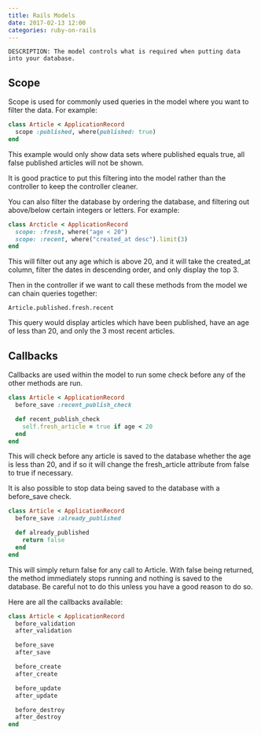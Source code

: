 ```yaml
---
title: Rails Models
date: 2017-02-13 12:00
categories: ruby-on-rails
---
```


    DESCRIPTION: The model controls what is required when putting data into your database.

## Scope

Scope is used for commonly used queries in the model where you want to filter the data. For example:

```ruby
class Article < ApplicationRecord
  scope :published, where(published: true)
end
```

This example would only show data sets where published equals true, all false published articles will not be shown.

It is good practice to put this filtering into the model rather than the controller to keep the controller cleaner.

You can also filter the database by ordering the database, and filtering out above/below certain integers or letters. For example:

``` ruby
class Arcticle < ApplicationRecord
  scope: :fresh, where("age < 20")
  scope: :recent, where("created_at desc").limit(3)
end
```

This will filter out any age which is above 20, and it will take the created_at column, filter the dates in descending order, and only display the top 3.

Then in the controller if we want to call these methods from the model we can chain queries together:

`Article.published.fresh.recent`

This query would display articles which have been published, have an age of less than 20, and only the 3 most recent articles.

## Callbacks

Callbacks are used within the model to run some check before any of the other methods are run.

```ruby
class Article < ApplicationRecord
  before_save :recent_publish_check

  def recent_publish_check
    self.fresh_article = true if age < 20
  end
end
```

This will check before any article is saved to the database whether the age is less than 20, and if so it will change the fresh_article attribute from false to true if necessary.

It is also possible to stop data being saved to the database with a before_save check.

```ruby
class Article < ApplicationRecord
  before_save :already_published

  def already_published
    return false
  end
end
```

This will simply return false for any call to Article. With false being returned, the method immediately stops running and nothing is saved to the database. Be careful not to do this unless you have a good reason to do so.

Here are all the callbacks available:

```ruby
class Article < ApplicationRecord
  before_validation
  after_validation

  before_save
  after_save

  before_create
  after_create

  before_update
  after_update

  before_destroy
  after_destroy
end
```
